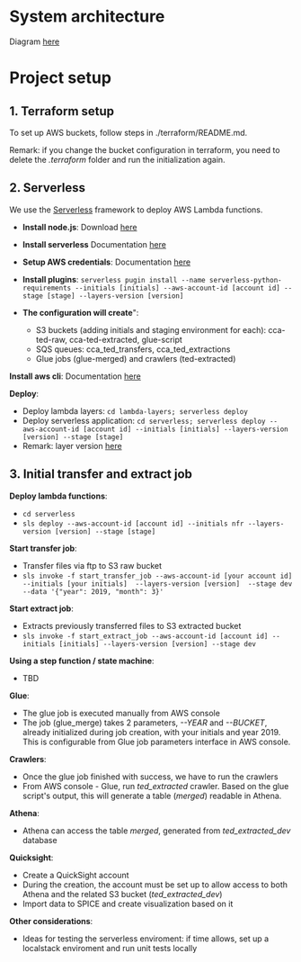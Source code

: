 # System architecture

Diagram [here](https://docs.google.com/drawings/d/1mLhY9xiNVu2kDNetq86GDVVuERsA6yTmXaHhlLxCL_c/edit)

# Project setup

## 1. Terraform setup

To set up AWS buckets, follow steps in ./terraform/README.md.

Remark: if you change the bucket configuration in terraform, you need to delete the _.terraform_ folder and run the initialization again.

## 2. Serverless

We use the [Serverless](https://serverless.com/framework/docs/providers/aws/guide/intro/) framework to deploy AWS Lambda functions.

* **Install node.js**: Download [here](https://nodejs.org/en/download/)

* **Install serverless** Documentation [here](https://serverless.com/framework/docs/providers/aws/guide/installation/)

* **Setup AWS credentials**: Documentation [here](https://serverless.com/framework/docs/providers/aws/guide/credentials/)

* **Install plugins**: `serverless pugin install --name serverless-python-requirements --initials [initials] --aws-account-id [account id] --stage [stage] --layers-version [version]`

* **The configuration will create**":
    * S3 buckets (adding initials and staging environment for each): cca-ted-raw, cca-ted-extracted, glue-script
    * SQS queues: cca_ted_transfers, cca_ted_extractions
    * Glue jobs (glue-merged) and crawlers (ted-extracted)

**Install aws cli**:
Documentation [here](https://docs.aws.amazon.com/cli/latest/userguide/install-macos.html)

**Deploy**:
* Deploy lambda layers: `cd lambda-layers; serverless deploy`
* Deploy serverless application: `cd serverless; serverless deploy --aws-account-id [account id] --initials [initials] --layers-version [version] --stage [stage]`
* Remark: layer version [here](https://eu-west-1.console.aws.amazon.com/lambda/home?region=eu-west-1#/layers)


## 3. Initial transfer and extract job
**Deploy lambda functions**:
* `cd serverless`
* `sls deploy --aws-account-id [account id] --initials nfr --layers-version [version] --stage [stage]`

**Start transfer job**:
* Transfer files via ftp to S3 raw bucket
* `sls invoke -f start_transfer_job --aws-account-id [your account id] 
                                 --initials [your initials] 
                                 --layers-version [version] 
                                 --stage dev 
                                 --data '{"year": 2019, "month": 3}'`

**Start extract job**:
* Extracts previously transferred files to S3 extracted bucket
* `sls invoke -f start_extract_job --aws-account-id [account id] --initials [initials] --layers-version [version] --stage dev`

**Using a step function / state machine**:
* TBD

**Glue**:
* The glue job is executed manually from AWS console
* The job (glue_merge) takes 2 parameters, _--YEAR_ and _--BUCKET_, already initialized during job creation, 
        with your initials and year 2019. This is configurable from Glue job parameters interface in AWS console. 

**Crawlers**:
* Once the glue job finished with success, we have to run the crawlers
* From AWS console - Glue, run _ted_extracted_ crawler. Based on the glue script's output, 
        this will generate a table (_merged_) readable in Athena. 

**Athena**:
* Athena can access the table _merged_, generated from _ted_extracted_dev_ database 

**Quicksight**:
* Create a QuickSight account
* During the creation, the account must be set up to allow access to both Athena and the related S3 bucket (_ted_extracted_dev_)
* Import data to SPICE and create visualization based on it 

**Other considerations**:
* Ideas for testing the serverless enviroment: if time allows, set up a localstack enviroment and run unit tests locally

